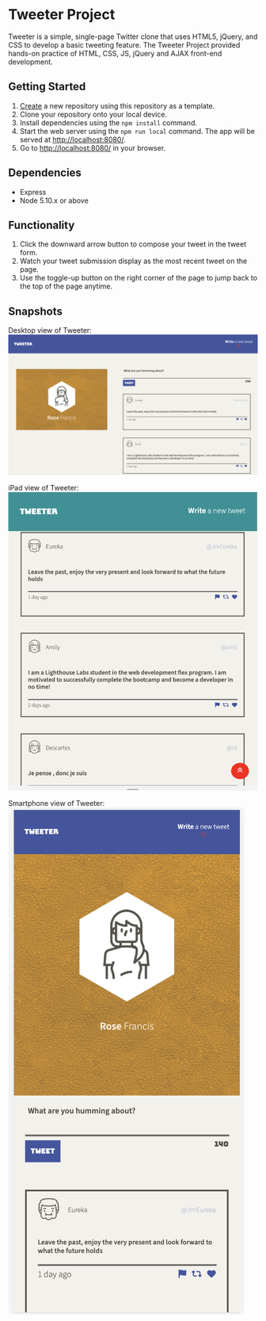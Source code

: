 # Tweeter Project

Tweeter is a simple, single-page Twitter clone that uses HTML5, jQuery, and CSS to develop a basic tweeting feature. The Tweeter Project provided hands-on practice of HTML, CSS, JS, jQuery and AJAX front-end development.

## Getting Started

1. [Create](https://docs.github.com/en/repositories/creating-and-managing-repositories/creating-a-repository-from-a-template) a new repository using this repository as a template.
2. Clone your repository onto your local device.
3. Install dependencies using the `npm install` command.
3. Start the web server using the `npm run local` command. The app will be served at <http://localhost:8080/>.
4. Go to <http://localhost:8080/> in your browser.

## Dependencies

- Express
- Node 5.10.x or above

## Functionality

1. Click the downward arrow button to compose your tweet in the tweet form.
2. Watch your tweet submission display as the most recent tweet on the page.
3. Use the toggle-up button on the right corner of the page to jump back to the top of the page anytime.

## Snapshots

Desktop view of Tweeter:
!["Screenshot of a desktop view of tweeter"](https://github.com/rosennabs/tweeter/blob/master/docs/Tweeter_desktop.png)


iPad view of Tweeter:
!["Screenshot of an iPad view of tweeter"](https://github.com/rosennabs/tweeter/blob/master/docs/Tweeter_ipad.png)


Smartphone view of Tweeter:
!["Screenshot of a smartphone view of tweeter"](https://github.com/rosennabs/tweeter/blob/master/docs/Tweeter_phone.png)